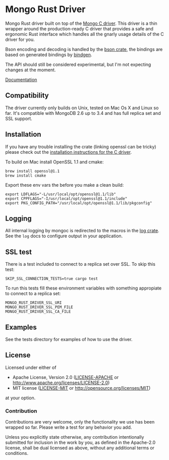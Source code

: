 # Mongo Rust Driver

Mongo Rust driver built on top of the [Mongo C driver](https://github.com/mongodb/mongo-c-driver).
This driver is a thin wrapper around the production-ready C driver that provides a safe and ergonomic Rust interface which handles all the gnarly usage details of the C driver for you.

Bson encoding and decoding is handled by the [bson crate](https://github.com/zonyitoo/bson-rs), the bindings are based on generated bindings by [bindgen](https://github.com/crabtw/rust-bindgen).

The API should still be considered experimental, but I'm not expecting changes at the moment.

[Documentation](https://docs.rs/mongo_driver/)

## Compatibility

The driver currently only builds on Unix, tested on Mac Os X and Linux so far. It's compatible with MongoDB 2.6 up to 3.4 and has full replica set and SSL support.

## Installation

If you have any trouble installing the crate (linking openssl can be
tricky) please check out the [installation instructions for the C driver](http://mongoc.org/libmongoc/current/installing.html).

To build on Mac install OpenSSL 1.1 and cmake:

```
brew install openssl@1.1
brew install cmake
```

Export these env vars the before you make a clean build:

```
export LDFLAGS="-L/usr/local/opt/openssl@1.1/lib"
export CPPFLAGS="-I/usr/local/opt/openssl@1.1/include"
export PKG_CONFIG_PATH="/usr/local/opt/openssl@1.1/lib/pkgconfig"
```

## Logging

All internal logging by mongoc is redirected to the macros in the [log
crate](http://doc.rust-lang.org/log/log/index.html). See the `log` docs
to configure output in your application.

## SSL test

There is a test included to connect to a replica set over SSL. To skip
this test:

```
SKIP_SSL_CONNECTION_TESTS=true cargo test
```

To run this tests fill these environment variables with something appropiate to
connect to a replica set:

```
MONGO_RUST_DRIVER_SSL_URI
MONGO_RUST_DRIVER_SSL_PEM_FILE
MONGO_RUST_DRIVER_SSL_CA_FILE
```

## Examples

See the tests directory for examples of how to use the driver.

## License

Licensed under either of

 * Apache License, Version 2.0 ([LICENSE-APACHE](LICENSE-APACHE) or http://www.apache.org/licenses/LICENSE-2.0)
 * MIT license ([LICENSE-MIT](LICENSE-MIT) or http://opensource.org/licenses/MIT)

at your option.

### Contribution

Contributions are very welcome, only the functionality we use has been wrapped so far. Please write a test for any behavior you add.

Unless you explicitly state otherwise, any contribution intentionally submitted
for inclusion in the work by you, as defined in the Apache-2.0 license, shall be dual licensed as above, without any
additional terms or conditions.
